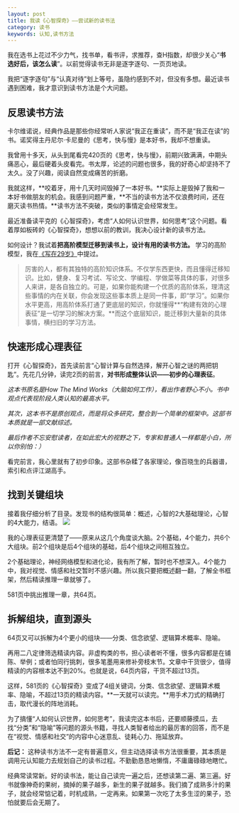 ```yaml
---
layout: post
title: 我读《心智探奇》——尝试新的读书法
category: 读书
keywords: 认知,读书方法
---
```


我在选书上花过不少力气，找书单，看书评，求推荐，查H指数，却很少关心“**书选好后，该怎么读**”。以前觉得读书无非是逐字逐句、一页页地读。

我把“逐字逐句”与“认真对待”划上等号，虽隐约感到不对，但没有多想。最近读书遇到困难，我才意识到读书方法是个大问题。

## 反思读书方法 ##

卡尔维诺说，经典作品是那些你经常听人家说“我正在重读”，而不是“我正在读”的书。诺奖得主丹尼尔·卡尼曼的《思考，快与慢》是本好书，我却不想重读。

我曾用十多天，从头到尾看完420页的《思考，快与慢》，前期兴致满满，中期头痛恶心，最后硬着头皮看完。书太厚，论述的问题也很多，我的好奇心却坚持不了太久。没了兴趣，阅读自然变成痛苦的折磨。

我就这样，**咬着牙，用十几天时间毁掉了一本好书。**实际上是毁掉了我和一本好书做朋友的机会。我感到问题严重，**不当的读书方法不仅浪费时间，还在磨灭读书热情。**读书方法不突破，类似的事情定会经常发生。

最近准备读平克的《心智探奇》，考虑“人如何认识世界，如何思考”这个问题。看着厚如板砖的《心智探奇》，想想以前的教训，我决心设计新的读书方法。

如何设计？我试着**把高阶模型迁移到读书上，设计有用的读书方法。** 学习的高阶模型，我在[《写在29岁》](http://wanyiping.com/2017/05/02/29YearsOld.html)中提过。

> 厉害的人，都有其独特的高阶知识体系。不仅学东西更快，而且懂得迁移知识。比如，健身、复习考试、写论文、学编程、学做菜等具体的事，对很多人来讲，是各自独立的。可是，如果你能构建一个优质的高阶体系，理清这些事情的内在关联，你会发现这些事本质上是同一件事，即“学习”。如果你水平更高，用高阶体系打通了更底层的知识，你就懂得**“构建有效的心理表征”是一切学习的解决方案。**而这个底层知识，能迁移到大量新的具体事情，横扫旧的学习方法。

## 快速形成心理表征 ##

打开《心智探奇》，首先读前言“心智计算与自然选择，解开心智之谜的两把钥匙”。先花几分钟，读完2页的前言，**对书形成整体认识——初步的心理表征**。

*这本书原名是How The Mind Works（大脑如何工作），看出作者野心不小。书中观点代表现阶段人类认知的最高水平。*

*其次，这本书不是原创观点，而是将众多研究，整合到一个简单的框架中。这部书本质就是一部文献综述。*

*最后作者不忘安慰读者，在如此宏大的视野之下，专家和普通人一样都是小白，所以你别怕：）*

看完前言，我心里就有了初步印象。这部书杂糅了各家理论，像百晓生的兵器谱，索引和点评江湖高手。

## 找到关键组块 ##

接着我仔细分析了目录。发现书的结构很简单：概述，心智的2大基础理论，心智的4大能力，结语。
![](http://on54r1wfx.bkt.clouddn.com/2017-5-MIND.jpg)

我的心理表征更清楚了——原来从这几个角度谈大脑。2个基础，4个能力，共6个大组块。前2个组块是后4个组块的基础，后4个组块之间相互独立。

2个基础理论，神经网络模型和进化论，我有所了解，暂时也不想深入。4个能力中，我对视觉、情感和社交暂时不感兴趣。所以我只要把概述翻一翻，了解全书框架，然后精读推理一章就够了。

581页中挑出推理一章，共64页。

## 拆解组块，直到源头 ##

64页又可以拆解为4个更小的组块——分类、信念欲望、逻辑算术概率、隐喻。

再用二八定律筛选精读内容。非虚构类的书，担心读者听不懂，很多内容都是在铺陈、举例；或者怕同行挑刺，很多笔墨用来修补旁枝末节。文章中干货很少，值得精读的内容根本达不到20%。也就是说，64页内容，干货不超过13页。

这样，581页的《心智探奇》变成了4组关键词，分类、信念欲望、逻辑算术概率、隐喻，不超过13页的精读内容。**一天就可以读完。**用手术刀式的精确打击，取代漫长的阵地消耗。

为了搞懂“人如何认识世界，如何思考”，我读完这本书后，还要顺藤摸瓜，去找“分类”和“隐喻”等问题的源头书籍，寻找人类智者给出的最厉害的回答，而不是在“视觉、情感和社交”的内容中心迷意乱、徒耗心力、拖延放弃。

**后记：**
这种读书方法不一定有普遍意义，但主动选择读书方法很重要，其本质是调用元认知能力去规划自己的读书过程。不勤勤恳恳地懒惰，不庸庸碌碌地瞎忙。

经典常读常新。好的读书法，能让自己读完一遍之后，还想读第二遍、第三遍。好书就像神奇的果树，摘掉的果子越多，新生的果子就越多。我们摘了成熟多汁的果子，就会经常惦记着，时机成熟，一定再来。如果第一次吃了太多生涩的果子，恐怕就要后会无期了。

